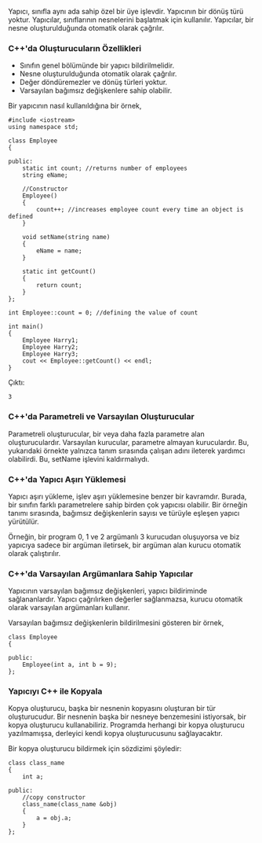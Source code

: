 Yapıcı, sınıfla aynı ada sahip özel bir üye işlevdir. Yapıcının bir dönüş türü yoktur. Yapıcılar, sınıflarının nesnelerini başlatmak için kullanılır. Yapıcılar, bir nesne oluşturulduğunda otomatik olarak çağrılır.
 
### C++'da Oluşturucuların Özellikleri
- Sınıfın genel bölümünde bir yapıcı bildirilmelidir.
- Nesne oluşturulduğunda otomatik olarak çağrılır.
- Değer döndüremezler ve dönüş türleri yoktur.
- Varsayılan bağımsız değişkenlere sahip olabilir.
 
Bir yapıcının nasıl kullanıldığına bir örnek,
```
#include <iostream>
using namespace std;
 
class Employee
{
 
public:
    static int count; //returns number of employees
    string eName;
 
    //Constructor
    Employee()
    {
        count++; //increases employee count every time an object is defined
    }
 
    void setName(string name)
    {
        eName = name;
    }
 
    static int getCount()
    {
        return count;
    }
};
 
int Employee::count = 0; //defining the value of count
 
int main()
{
    Employee Harry1;
    Employee Harry2;
    Employee Harry3;
    cout << Employee::getCount() << endl;
}
```
Çıktı:
```
3
```
### C++'da Parametreli ve Varsayılan Oluşturucular
Parametreli oluşturucular, bir veya daha fazla parametre alan oluşturuculardır. Varsayılan kurucular, parametre almayan kuruculardır. Bu, yukarıdaki örnekte yalnızca tanım sırasında çalışan adını ileterek yardımcı olabilirdi. Bu, setName işlevini kaldırmalıydı.

### C++'da Yapıcı Aşırı Yüklemesi
Yapıcı aşırı yükleme, işlev aşırı yüklemesine benzer bir kavramdır. Burada, bir sınıfın farklı parametrelere sahip birden çok yapıcısı olabilir. Bir örneğin tanımı sırasında, bağımsız değişkenlerin sayısı ve türüyle eşleşen yapıcı yürütülür.

Örneğin, bir program 0, 1 ve 2 argümanlı 3 kurucudan oluşuyorsa ve biz yapıcıya sadece bir argüman iletirsek, bir argüman alan kurucu otomatik olarak çalıştırılır. 

### C++'da Varsayılan Argümanlara Sahip Yapıcılar
Yapıcının varsayılan bağımsız değişkenleri, yapıcı bildiriminde sağlananlardır. Yapıcı çağrılırken değerler sağlanmazsa, kurucu otomatik olarak varsayılan argümanları kullanır. 
 
Varsayılan bağımsız değişkenlerin bildirilmesini gösteren bir örnek,
```
class Employee
{
 
public:
    Employee(int a, int b = 9);
};
```

### Yapıcıyı C++ ile Kopyala
Kopya oluşturucu, başka bir nesnenin kopyasını oluşturan bir tür oluşturucudur. Bir nesnenin başka bir nesneye benzemesini istiyorsak, bir kopya oluşturucu kullanabiliriz. Programda herhangi bir kopya oluşturucu yazılmamışsa, derleyici kendi kopya oluşturucusunu sağlayacaktır. 

Bir kopya oluşturucu bildirmek için sözdizimi şöyledir:
```
class class_name
{
    int a;
 
public:
    //copy constructor
    class_name(class_name &obj)
    {
        a = obj.a;
    }
};
```
